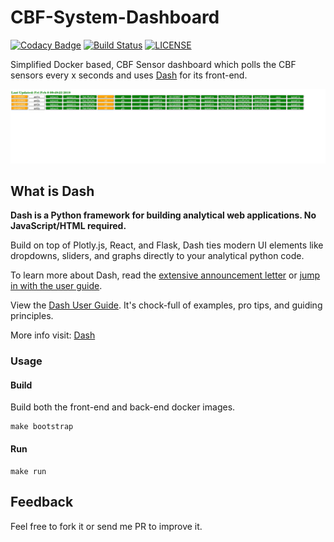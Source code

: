# CBF-System-Dashboard

[![Codacy Badge](https://api.codacy.com/project/badge/Grade/087b7fe788d4415c8369dc0e365dff4c)](https://app.codacy.com/app/mmphego/CBF-System-Dashboard?utm_source=github.com&utm_medium=referral&utm_content=ska-sa/CBF-System-Dashboard&utm_campaign=Badge_Grade_Settings)
[![Build Status](https://travis-ci.org/ska-sa/CBF-System-Dashboard.svg?branch=master)](https://travis-ci.org/ska-sa/CBF-System-Dashboard)
[![LICENSE](https://img.shields.io/github/license/ska-sa/cbf-system-dashboard.svg?style=flat)](LICENSE)

Simplified Docker based, CBF Sensor dashboard which polls the CBF sensors every x seconds and uses [Dash](https://plot.ly/dash) for its front-end.

![cbfdash](dashboard.png)


## What is Dash

**Dash is a Python framework for building analytical web applications. No JavaScript/HTML required.**

Build on top of Plotly.js, React, and Flask, Dash ties modern UI elements like dropdowns, sliders, and graphs directly to your analytical python code.

To learn more about Dash, read the [extensive announcement letter](https://medium.com/@plotlygraphs/introducing-dash-5ecf7191b503) or [jump in with the user guide](https://plot.ly/dash).

View the [Dash User Guide](https://plot.ly/dash). It's chock-full of examples, pro tips, and guiding principles.

More info visit: [Dash](https://github.com/plotly/dash)

### Usage

#### Build

Build both the front-end and back-end docker images.

```shell
make bootstrap
```

#### Run

```shell
make run
```

## Feedback

Feel free to fork it or send me PR to improve it.
